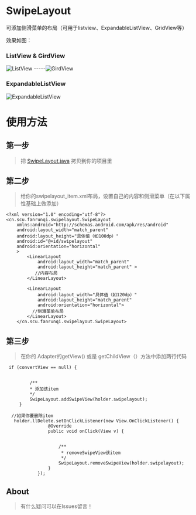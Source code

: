 # SwipeLayout

可添加侧滑菜单的布局（可用于listview、ExpandableListView、GridView等）


效果如图：

### ListView & GirdView

![ListView](http://img.blog.csdn.net/20160628142439773 ) -----![GirdView](http://img.blog.csdn.net/20160628142507759)

### ExpandableListView 

![ExpandableListView](http://img.blog.csdn.net/20160628142452976)


# 使用方法

## 第一步

> 把 [SwipeLayout.java](https://github.com/fanrunqi/SwipeLayout/blob/master/app/src/main/java/cn/scu/fanrunqi/swipelayout/SwipeLayout.java) 拷贝到你的项目里


## 第二步

> 给你的swipelayout_item.xml布局，设置自己的内容和侧滑菜单（在以下属性基础上做添加）

```
<?xml version="1.0" encoding="utf-8"?>
<cn.scu.fanrunqi.swipelayout.SwipeLayout
    xmlns:android="http://schemas.android.com/apk/res/android"
    android:layout_width="match_parent"
    android:layout_height="具体值（如100dp）"
    android:id="@+id/swipelayout"
    android:orientation="horizontal"
    >
        <LinearLayout
            android:layout_width="match_parent"
            android:layout_height="match_parent" >
           //内容布局
        </LinearLayout>

        <LinearLayout
            android:layout_width="具体值（如120dp）"
            android:layout_height="match_parent"
            android:orientation="horizontal">
          //侧滑菜单布局
        </LinearLayout>
    </cn.scu.fanrunqi.swipelayout.SwipeLayout>
```

## 第三步 

> 在你的 Adapter的getView() 或是 getChildView（）方法中添加两行代码

```
 if (convertView == null) {
          
          
         /**
         * 添加该item
         */
         SwipeLayout.addSwipeView(holder.swipelayout);
     }
    
  //如果你要删除item
   holder.llDelete.setOnClickListener(new View.OnClickListener() {
                @Override
                public void onClick(View v) {
                    

                    /**
                     * removeSwipeView该item
                     */
                    SwipeLayout.removeSwipeView(holder.swipelayout);
                }
            });
```

## About

> 有什么疑问可以在Issues留言！
